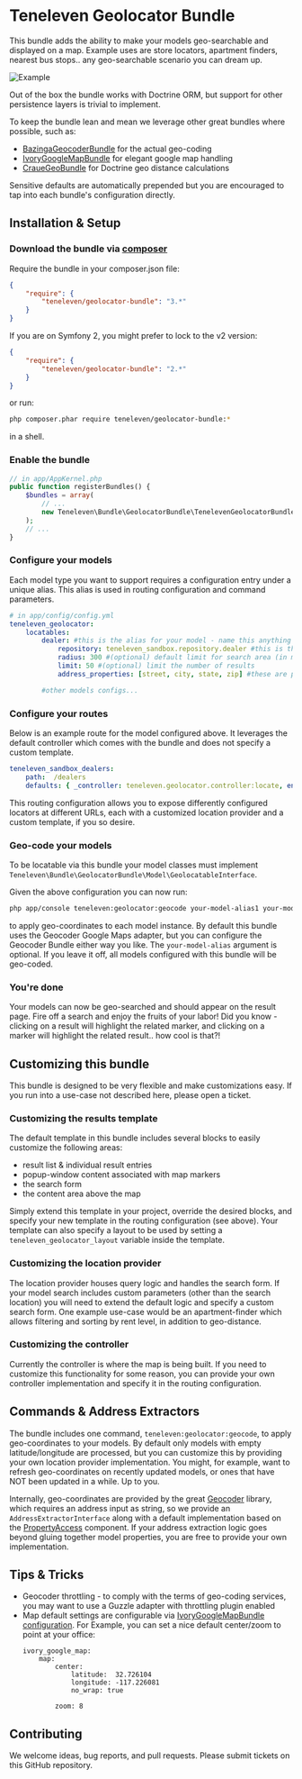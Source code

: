 Teneleven Geolocator Bundle
===========================

This bundle adds the ability to make your models geo-searchable and displayed on a map.
Example uses are store locators, apartment finders, nearest bus stops.. any geo-searchable scenario you can dream up.

![Example](https://f.cloud.github.com/assets/624921/2199113/430a8236-98d1-11e3-8c9e-1e4aad3eacee.JPG)

Out of the box the bundle works with Doctrine ORM, but support for other persistence layers is trivial to implement.

To keep the bundle lean and mean we leverage other great bundles where possible, such as:

 * [BazingaGeocoderBundle](http://github.com/willdurand/Geocoder) for the actual geo-coding
 * [IvoryGoogleMapBundle](https://github.com/egeloen/IvoryGoogleMapBundle) for elegant google map handling
 * [CraueGeoBundle](https://raw2.github.com/craue/CraueGeoBundle) for Doctrine geo distance calculations

Sensitive defaults are automatically prepended but you are encouraged to tap into each bundle's configuration directly.

## Installation & Setup

### Download the bundle via [composer](http://getcomposer.org)

Require the bundle in your composer.json file:

```json
{
    "require": {
        "teneleven/geolocator-bundle": "3.*"
    }
}
```

If you are on Symfony 2, you might prefer to lock to the v2 version:

```json
{
    "require": {
        "teneleven/geolocator-bundle": "2.*"
    }
}
```

or run:

```sh
php composer.phar require teneleven/geolocator-bundle:*
```

in a shell.

### Enable the bundle

```php
// in app/AppKernel.php
public function registerBundles() {
	$bundles = array(
		// ...
		new Teneleven\Bundle\GeolocatorBundle\TenelevenGeolocatorBundle(),
	);
	// ...
}
```

### Configure your models

Each model type you want to support requires a configuration entry under a unique alias. This alias is used in routing configuration and command parameters.

```yml
# in app/config/config.yml
teneleven_geolocator:
    locatables:
        dealer: #this is the alias for your model - name this anything you like
            repository: teneleven_sandbox.repository.dealer #this is the service ID of the repository for this model
            radius: 300 #(optional) default limit for search area (in miles)
            limit: 50 #(optional) limit the number of results
            address_properties: [street, city, state, zip] #these are properties of your model which together make up a geo-coder-friendly address

        #other models configs...
```

### Configure your routes

Below is an example route for the model configured above. It leverages the default controller which comes with the bundle and does not specify a custom template.

```yml
teneleven_sandbox_dealers:
    path:  /dealers
    defaults: { _controller: teneleven.geolocator.controller:locate, entity: dealer, template: ~ }
```

This routing configuration allows you to expose differently configured locators at different URLs, each with a customized location provider and a custom template, if you so desire.

### Geo-code your models

To be locatable via this bundle your model classes must implement ```Teneleven\Bundle\GeolocatorBundle\Model\GeolocatableInterface```.

Given the above configuration you can now run:

```sh
php app/console teneleven:geolocator:geocode your-model-alias1 your-model-alias2...
```

to apply geo-coordinates to each model instance. By default this bundle uses the Geocoder Google Maps adapter, but you can configure the Geocoder Bundle either way you like.
The ```your-model-alias``` argument is optional. If you leave it off, all models configured with this bundle will be geo-coded.

### You're done

Your models can now be geo-searched and should appear on the result page. Fire off a search and enjoy the fruits of your labor!
Did you know - clicking on a result will highlight the related marker, and clicking on a marker will highlight the related result.. how cool is that?!

## Customizing this bundle

This bundle is designed to be very flexible and make customizations easy. If you run into a use-case not described here, please open a ticket.

### Customizing the results template

The default template in this bundle includes several blocks to easily customize the following areas:

 * result list & individual result entries
 * popup-window content associated with map markers
 * the search form
 * the content area above the map

Simply extend this template in your project, override the desired blocks, and specify your new template in the routing configuration (see above).
Your template can also specify a layout to be used by setting a ```teneleven_geolocator_layout``` variable inside the template.

### Customizing the location provider

The location provider houses query logic and handles the search form.
If your model search includes custom parameters (other than the search location) you will need to extend the default logic and specify a custom search form.
One example use-case would be an apartment-finder which allows filtering and sorting by rent level, in addition to geo-distance.

### Customizing the controller

Currently the controller is where the map is being built. If you need to customize this functionality for some reason, you can provide your own controller implementation and specify it in the routing configuration.

## Commands & Address Extractors

The bundle includes one command, ```teneleven:geolocator:geocode```, to apply geo-coordinates to your models.
By default only models with empty latitude/longitude are processed, but you can customize this by providing your own location provider implementation.
You might, for example, want to refresh geo-coordinates on recently updated models, or ones that have NOT been updated in a while. Up to you.

Internally, geo-coordinates are provided by the great [Geocoder](https://github.com/willdurand/Geocoder) library, which requires an address input as string,
so we provide an ```AddressExtractorInterface``` along with a default implementation based on the [PropertyAccess](https://github.com/symfony/PropertyAccess) component.
If your address extraction logic goes beyond gluing together model properties, you are free to provide your own implementation.

## Tips & Tricks

 * Geocoder throttling - to comply with the terms of geo-coding services, you may want to use a Guzzle adapter with throttling plugin enabled
 * Map default settings are configurable via [IvoryGoogleMapBundle configuration](https://github.com/egeloen/IvoryGoogleMapBundle/blob/master/Resources/doc/usage/map.md).
   For Example, you can set a nice default center/zoom to point at your office:
   ```
   ivory_google_map:
       map:
           center:
               latitude:  32.726104
               longitude: -117.226081
               no_wrap: true

           zoom: 8
   ```

## Contributing

We welcome ideas, bug reports, and pull requests. Please submit tickets on this GitHub repository.
